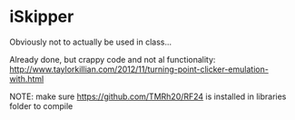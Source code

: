 # iSkipper
Obviously not to actually be used in class...

Already done, but crappy code and not al functionality: http://www.taylorkillian.com/2012/11/turning-point-clicker-emulation-with.html


NOTE: make sure https://github.com/TMRh20/RF24 is installed in libraries folder to compile
